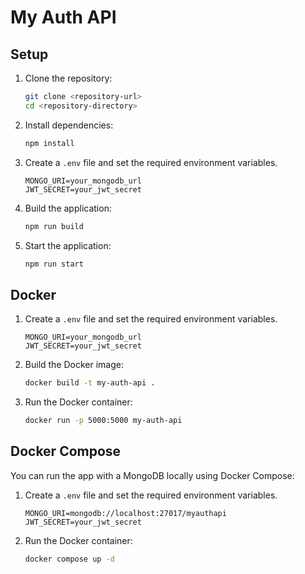 # My Auth API

## Setup

1. Clone the repository:
   ```sh
   git clone <repository-url>
   cd <repository-directory>
   ```
2. Install dependencies:
   ```sh
   npm install
   ```
3. Create a `.env` file and set the required environment variables.
	```
	MONGO_URI=your_mongodb_url
	JWT_SECRET=your_jwt_secret
	```

4. Build the application:
   ```sh
   npm run build
   ```
5. Start the application:
   ```sh
   npm run start
   ```

## Docker

1. Create a `.env` file and set the required environment variables.
	```
	MONGO_URI=your_mongodb_url
	JWT_SECRET=your_jwt_secret
	```
2. Build the Docker image:
   ```sh
   docker build -t my-auth-api .
   ```
3. Run the Docker container:
   ```sh
   docker run -p 5000:5000 my-auth-api
   ```

## Docker Compose

You can run the app with a MongoDB locally using Docker Compose:

1. Create a `.env` file and set the required environment variables.
	```
	MONGO_URI=mongodb://localhost:27017/myauthapi
	JWT_SECRET=your_jwt_secret
	```
3. Run the Docker container:
   ```sh
   docker compose up -d
   ```